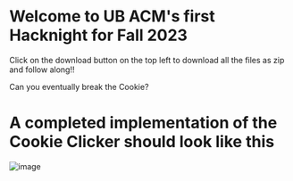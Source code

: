 # Welcome to UB ACM's first Hacknight for Fall 2023
Click on the download button on the top left to download all the files as zip and follow along!!

Can you eventually break the Cookie?

# A completed implementation of the Cookie Clicker should look like this
![image](https://github.com/nitinpai300/UBACM-Hacknight1/assets/70819680/9911f577-7ce4-45e5-bf63-3cc8587f9533)
